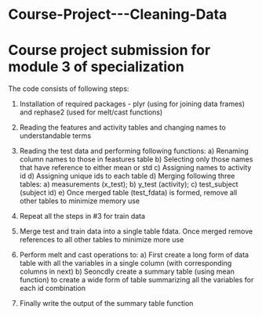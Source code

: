 # Course-Project---Cleaning-Data
# Course project submission for module 3 of specialization

The code consists of following steps:

1. Installation of required packages - plyr (using for joining data frames) and rephase2 (used for melt/cast functions)

2. Reading the features and activity tables and changing names to understandable terms

3. Reading the test data and performing following functions:
a) Renaming column names to those in feastures table
b) Selecting only those names that have reference to either mean or std
c) Assigning names to activity id
d) Assigning unique ids to each table
d) Merging following three tables: a) measurements (x_test); b) y_test (activity); c) test_subject (subject id)
e) Once merged table (test_fdata) is formed, remove all other tables to minimize memory use
 
 4. Repeat all the steps in #3 for train data
 
 5. Merge test and train data into a single table fdata. Once merged remove references to all other tables to minimize more use
 
 6. Perform melt and cast operations to:
 a) First create a long form of data table with all the variables in a single column (with corresponding columns in next)
 b) Seoncdly create a summary table (using mean function) to create a wide form of table summarizing all the variables for each id combination
 
 7. Finally write the output of the summary table function 
